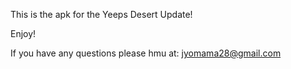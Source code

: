 This is the apk for the Yeeps Desert Update!

Enjoy!

If you have any questions please hmu at: jyomama28@gmail.com
